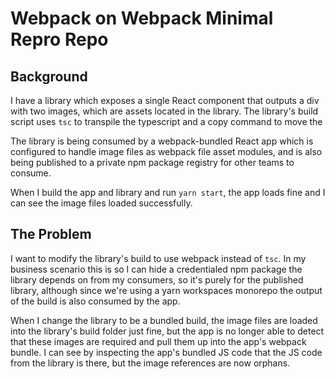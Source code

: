 # Webpack on Webpack Minimal Repro Repo

## Background
I have a library which exposes a single React component that outputs a div with two images, which are assets located in the library. The library's build script uses `tsc` to transpile the typescript and a copy command to move the 

The library is being consumed by a webpack-bundled React app which is configured to handle image files as webpack file asset modules, and is also being published to a private npm package registry for other teams to consume.

When I build the app and library and run `yarn start`, the app loads fine and I can see the image files loaded successfully. 

## The Problem
I want to modify the library's build to use webpack instead of `tsc`. In my business scenario this is so I can hide a credentialed npm package the library depends on from my consumers, so it's purely for the published library, although since we're using a yarn workspaces monorepo the output of the build is also consumed by the app. 

When I change the library to be a bundled build, the image files are loaded into the library's build folder just fine, but the app is no longer able to detect that these images are required and pull them up into the app's webpack bundle. I can see by inspecting the app's bundled JS code that the JS code from the library is there, but the image references are now orphans. 
